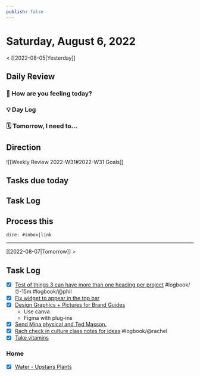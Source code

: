```yaml
---
publish: false 
---
```


# Saturday, August 6, 2022

< [[2022-08-05|Yesterday]]

## Daily Review

### 📕 How are you feeling today?



### 💡 Day Log


### 🗓 Tomorrow, I need to...



## Direction

![[Weekly Review 2022-W31#2022-W31 Goals]]

## Tasks due today




##  Task Log



##  Process this

`dice: #inbox|link`


---

[[2022-08-07|Tomorrow]] >

## Task Log
- [x] [Test of things 3 can have more than one heading per project](things:///show?id=NBQXRiutgg5qFLHpt3jdoK) #logbook/⏰-15m #logbook/@phil
- [x] [Fix widget to appear in the top bar](things:///show?id=5u63szwaKZuFNdsJGKBqjm)
- [x] [Design Graphics + Pictures for Brand Guides](things:///show?id=3rgzBTN4atpMeuXSZp4FRU)
	- Use canva
	- Figma with plug-ins
- [x] [Send Mina physical and Ted Masson.](things:///show?id=CE52oMcDR6LPeeBF7V3HkC)
- [x] [Rach check in culture class notes for ideas](things:///show?id=UyfxcYJwpxrJGbYStaVSNA) #logbook/@rachel
- [x] [Take vitamins](things:///show?id=Qx1wBT92rJhuAy7Fg9VxTr)
### Home
- [x] [Water - Upstairs Plants](things:///show?id=8wmyMP6udbR5PuE13Eyoe2)
